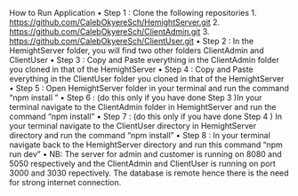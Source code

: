 How to Run Application
• Step 1 : Clone the following repositories 1. https://github.com/CalebOkyereSch/HemightServer.git 2. https://github.com/CalebOkyereSch/ClientAdmin.git 3. https://github.com/CalebOkyereSch/ClientUser.git
• Step 2 : In the HemightServer folder, you will find two other folders ClientAdmin and ClientUser
• Step 3 : Copy and Paste everything in the ClientAdmin folder you cloned in that of the HemightServer
• Step 4 : Copy and Paste everything in the ClientUser folder you cloned in that of the HemightServer
• Step 5 : Open HemightServer folder in your terminal and run the command “npm install ”
• Step 6 : (do this only if you have done Step 3 )In your terminal navigate to the ClientAdmin folder in HemightServer and run the command “npm install”
• Step 7 : (do this only if you have done Step 4 ) In your terminal navigate to the ClientUser directory in HemightServer directory and run the command “npm install”
• Step 8 : In your terminal navigate back to the HemightServer directory and run this command “npm run dev”
• NB: The server for admin and customer is running on 8080 and 5050 respectively and the ClientAdmin and ClientUser is running on port 3000 and 3030 repectively.
The database is remote hence there is the need for strong internet connection.
